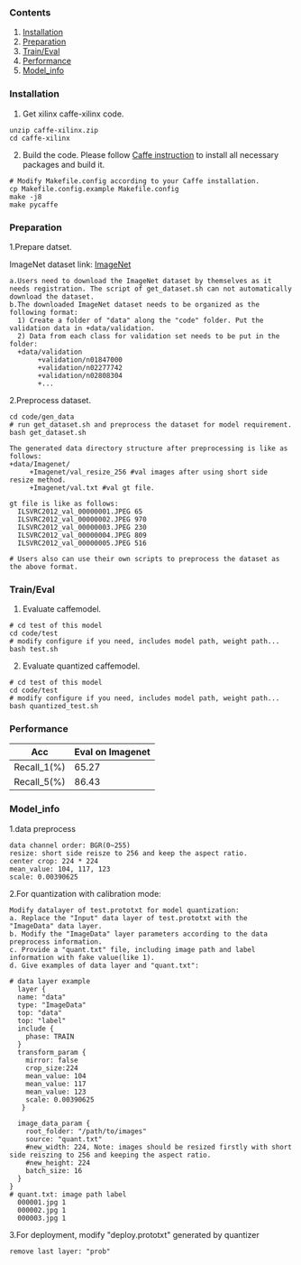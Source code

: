 ### Contents
1. [Installation](#installation)
2. [Preparation](#preparation)
3. [Train/Eval](#traineval)
4. [Performance](#performance)
5. [Model_info](#model_info)

### Installation
1. Get xilinx caffe-xilinx code.
  ```shell
  unzip caffe-xilinx.zip
  cd caffe-xilinx
  ```

2. Build the code. Please follow [Caffe instruction](http://caffe.berkeleyvision.org/installation.html) to install all necessary packages and build it.
  ```shell
  # Modify Makefile.config according to your Caffe installation.
  cp Makefile.config.example Makefile.config
  make -j8
  make pycaffe
  ```

### Preparation

1.Prepare datset.
  
  ImageNet dataset link: [ImageNet](http://image-net.org/download-images) 
  
  ```
  a.Users need to download the ImageNet dataset by themselves as it needs registration. The script of get_dataset.sh can not automatically download the dataset. 
  b.The downloaded ImageNet dataset needs to be organized as the following format:
    1) Create a folder of "data" along the "code" folder. Put the validation data in +data/validation.
    2) Data from each class for validation set needs to be put in the folder:
    +data/validation
         +validation/n01847000 
         +validation/n02277742
         +validation/n02808304
         +... 
  ```
  
2.Preprocess dataset.

  ```shell
  cd code/gen_data
  # run get_dataset.sh and preprocess the dataset for model requirement.
  bash get_dataset.sh 
  ```
  
  ```
  The generated data directory structure after preprocessing is like as follows:
  +data/Imagenet/   
       +Imagenet/val_resize_256 #val images after using short side resize method. 
       +Imagenet/val.txt #val gt file.
  
  gt file is like as follows: 
    ILSVRC2012_val_00000001.JPEG 65
    ILSVRC2012_val_00000002.JPEG 970
    ILSVRC2012_val_00000003.JPEG 230
    ILSVRC2012_val_00000004.JPEG 809
    ILSVRC2012_val_00000005.JPEG 516
    
  # Users also can use their own scripts to preprocess the dataset as the above format.
  ```

### Train/Eval
1. Evaluate caffemodel.
  ```shell
  # cd test of this model
  cd code/test
  # modify configure if you need, includes model path, weight path... 
  bash test.sh
  ```

2. Evaluate quantized caffemodel.
  ```shell
  # cd test of this model
  cd code/test
  # modify configure if you need, includes model path, weight path... 
  bash quantized_test.sh
  ```

### Performance

|Acc |Eval on Imagenet| 
|----|----|
|Recall_1(%)|65.27|
|Recall_5(%)|86.43|

### Model_info

1.data preprocess
  ```
  data channel order: BGR(0~255)                  
  resize: short side reisze to 256 and keep the aspect ratio.
  center crop: 224 * 224                            
  mean_value: 104, 117, 123
  scale: 0.00390625
  ```
2.For quantization with calibration mode:
  ```
  Modify datalayer of test.prototxt for model quantization:
  a. Replace the "Input" data layer of test.prototxt with the "ImageData" data layer.
  b. Modify the "ImageData" layer parameters according to the data preprocess information.
  c. Provide a "quant.txt" file, including image path and label information with fake value(like 1).
  d. Give examples of data layer and "quant.txt":

  # data layer example
    layer {
    name: "data"
    type: "ImageData"
    top: "data"
    top: "label"
    include {
      phase: TRAIN
    }
    transform_param {
      mirror: false
      crop_size:224
      mean_value: 104
      mean_value: 117
      mean_value: 123
      scale: 0.00390625
     }

    image_data_param {
      root_folder: "/path/to/images"
      source: "quant.txt"
      #new_width: 224, Note: images should be resized firstly with short side reiszing to 256 and keeping the aspect ratio. 
      #new_height: 224
      batch_size: 16
    }
  }
  # quant.txt: image path label
    000001.jpg 1
    000002.jpg 1
    000003.jpg 1

  ```
3.For deployment, modify "deploy.prototxt" generated by quantizer
  ```
  remove last layer: "prob"
  ```
